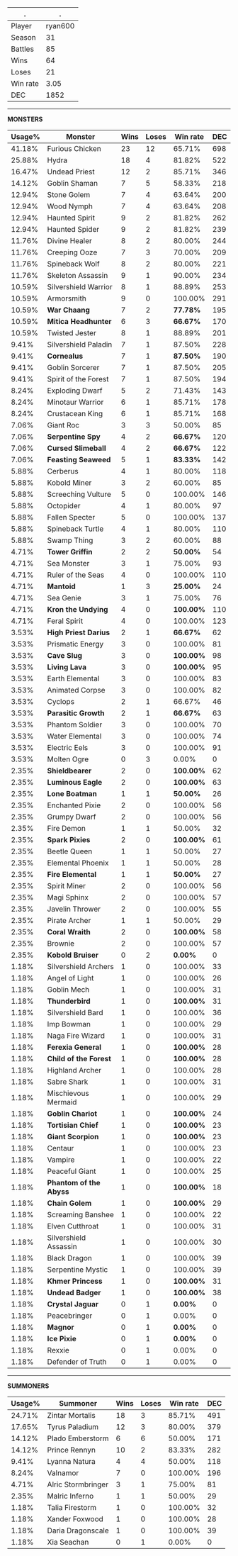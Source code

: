 .|.
|-|-
Player|ryan600
Season|31
Battles|85
Wins|64
Loses|21
Win rate|3.05
DEC|1852

---
**MONSTERS**

Usage%|Monster|Wins|Loses|Win rate|DEC|
-|-|-|-|-|-|
41.18%|Furious Chicken|23|12|65.71%|698|
25.88%|Hydra|18|4|81.82%|522|
16.47%|Undead Priest|12|2|85.71%|346|
14.12%|Goblin Shaman|7|5|58.33%|218|
12.94%|Stone Golem|7|4|63.64%|200|
12.94%|Wood Nymph|7|4|63.64%|208|
12.94%|Haunted Spirit|9|2|81.82%|262|
12.94%|Haunted Spider|9|2|81.82%|239|
11.76%|Divine Healer|8|2|80.00%|244|
11.76%|Creeping Ooze|7|3|70.00%|209|
11.76%|Spineback Wolf|8|2|80.00%|221|
11.76%|Skeleton Assassin|9|1|90.00%|234|
10.59%|Silvershield Warrior|8|1|88.89%|253|
10.59%|Armorsmith|9|0|100.00%|291|
10.59%|**War Chaang**|7|2|**77.78%**|195|
10.59%|**Mitica Headhunter**|6|3|**66.67%**|170|
10.59%|Twisted Jester|8|1|88.89%|201|
9.41%|Silvershield Paladin|7|1|87.50%|228|
9.41%|**Cornealus**|7|1|**87.50%**|190|
9.41%|Goblin Sorcerer|7|1|87.50%|205|
9.41%|Spirit of the Forest|7|1|87.50%|194|
8.24%|Exploding Dwarf|5|2|71.43%|143|
8.24%|Minotaur Warrior|6|1|85.71%|178|
8.24%|Crustacean King|6|1|85.71%|168|
7.06%|Giant Roc|3|3|50.00%|85|
7.06%|**Serpentine Spy**|4|2|**66.67%**|120|
7.06%|**Cursed Slimeball**|4|2|**66.67%**|122|
7.06%|**Feasting Seaweed**|5|1|**83.33%**|142|
5.88%|Cerberus|4|1|80.00%|118|
5.88%|Kobold Miner|3|2|60.00%|85|
5.88%|Screeching Vulture|5|0|100.00%|146|
5.88%|Octopider|4|1|80.00%|97|
5.88%|Fallen Specter|5|0|100.00%|137|
5.88%|Spineback Turtle|4|1|80.00%|110|
5.88%|Swamp Thing|3|2|60.00%|88|
4.71%|**Tower Griffin**|2|2|**50.00%**|54|
4.71%|Sea Monster|3|1|75.00%|93|
4.71%|Ruler of the Seas|4|0|100.00%|110|
4.71%|**Mantoid**|1|3|**25.00%**|24|
4.71%|Sea Genie|3|1|75.00%|76|
4.71%|**Kron the Undying**|4|0|**100.00%**|110|
4.71%|Feral Spirit|4|0|100.00%|123|
3.53%|**High Priest Darius**|2|1|**66.67%**|62|
3.53%|Prismatic Energy|3|0|100.00%|81|
3.53%|**Cave Slug**|3|0|**100.00%**|98|
3.53%|**Living Lava**|3|0|**100.00%**|95|
3.53%|Earth Elemental|3|0|100.00%|83|
3.53%|Animated Corpse|3|0|100.00%|82|
3.53%|Cyclops|2|1|66.67%|46|
3.53%|**Parasitic Growth**|2|1|**66.67%**|63|
3.53%|Phantom Soldier|3|0|100.00%|70|
3.53%|Water Elemental|3|0|100.00%|74|
3.53%|Electric Eels|3|0|100.00%|91|
3.53%|Molten Ogre|0|3|0.00%|0|
2.35%|**Shieldbearer**|2|0|**100.00%**|62|
2.35%|**Luminous Eagle**|2|0|**100.00%**|63|
2.35%|**Lone Boatman**|1|1|**50.00%**|26|
2.35%|Enchanted Pixie|2|0|100.00%|56|
2.35%|Grumpy Dwarf|2|0|100.00%|56|
2.35%|Fire Demon|1|1|50.00%|32|
2.35%|**Spark Pixies**|2|0|**100.00%**|61|
2.35%|Beetle Queen|1|1|50.00%|27|
2.35%|Elemental Phoenix|1|1|50.00%|28|
2.35%|**Fire Elemental**|1|1|**50.00%**|27|
2.35%|Spirit Miner|2|0|100.00%|56|
2.35%|Magi Sphinx|2|0|100.00%|57|
2.35%|Javelin Thrower|2|0|100.00%|55|
2.35%|Pirate Archer|1|1|50.00%|29|
2.35%|**Coral Wraith**|2|0|**100.00%**|58|
2.35%|Brownie|2|0|100.00%|57|
2.35%|**Kobold Bruiser**|0|2|**0.00%**|0|
1.18%|Silvershield Archers|1|0|100.00%|33|
1.18%|Angel of Light|1|0|100.00%|26|
1.18%|Goblin Mech|1|0|100.00%|31|
1.18%|**Thunderbird**|1|0|**100.00%**|31|
1.18%|Silvershield Bard|1|0|100.00%|36|
1.18%|Imp Bowman|1|0|100.00%|29|
1.18%|Naga Fire Wizard|1|0|100.00%|31|
1.18%|**Ferexia General**|1|0|**100.00%**|28|
1.18%|**Child of the Forest**|1|0|**100.00%**|28|
1.18%|Highland Archer|1|0|100.00%|28|
1.18%|Sabre Shark|1|0|100.00%|31|
1.18%|Mischievous Mermaid|1|0|100.00%|29|
1.18%|**Goblin Chariot**|1|0|**100.00%**|24|
1.18%|**Tortisian Chief**|1|0|**100.00%**|23|
1.18%|**Giant Scorpion**|1|0|**100.00%**|23|
1.18%|Centaur|1|0|100.00%|23|
1.18%|Vampire|1|0|100.00%|22|
1.18%|Peaceful Giant|1|0|100.00%|25|
1.18%|**Phantom of the Abyss**|1|0|**100.00%**|18|
1.18%|**Chain Golem**|1|0|**100.00%**|29|
1.18%|Screaming Banshee|1|0|100.00%|22|
1.18%|Elven Cutthroat|1|0|100.00%|31|
1.18%|Silvershield Assassin|1|0|100.00%|30|
1.18%|Black Dragon|1|0|100.00%|39|
1.18%|Serpentine Mystic|1|0|100.00%|39|
1.18%|**Khmer Princess**|1|0|**100.00%**|31|
1.18%|**Undead Badger**|1|0|**100.00%**|38|
1.18%|**Crystal Jaguar**|0|1|**0.00%**|0|
1.18%|Peacebringer|0|1|0.00%|0|
1.18%|**Magnor**|0|1|**0.00%**|0|
1.18%|**Ice Pixie**|0|1|**0.00%**|0|
1.18%|Rexxie|0|1|0.00%|0|
1.18%|Defender of Truth|0|1|0.00%|0|

---
**SUMMONERS**

Usage%|Summoner|Wins|Loses|Win rate|DEC|
-|-|-|-|-|-|
24.71%|Zintar Mortalis|18|3|85.71%|491|
17.65%|Tyrus Paladium|12|3|80.00%|379|
14.12%|Plado Emberstorm|6|6|50.00%|171|
14.12%|Prince Rennyn|10|2|83.33%|282|
9.41%|Lyanna Natura|4|4|50.00%|118|
8.24%|Valnamor|7|0|100.00%|196|
4.71%|Alric Stormbringer|3|1|75.00%|81|
2.35%|Malric Inferno|1|1|50.00%|29|
1.18%|Talia Firestorm|1|0|100.00%|32|
1.18%|Xander Foxwood|1|0|100.00%|28|
1.18%|Daria Dragonscale|1|0|100.00%|39|
1.18%|Xia Seachan|0|1|0.00%|0|
